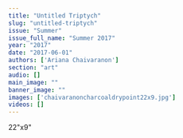 ```yaml
---
title: "Untitled Triptych"
slug: "untitled-triptych"
issue: "Summer"
issue_full_name: "Summer 2017"
year: "2017"
date: "2017-06-01"
authors: ['Ariana Chaivaranon']
section: "art"
audio: []
main_image: ""
banner_image: ""
images: ['chaivaranoncharcoaldrypoint22x9.jpg']
videos: []
---
```

22"x9"

